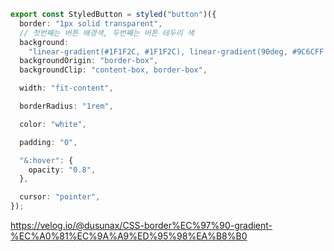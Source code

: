 ```ts
export const StyledButton = styled("button")({
  border: "1px solid transparent",
  // 첫번째는 버튼 배경색, 두번째는 버튼 테두리 색
  background:
    "linear-gradient(#1F1F2C, #1F1F2C), linear-gradient(90deg, #9C6CFF 37.5%, #05D2DD 100%)",
  backgroundOrigin: "border-box",
  backgroundClip: "content-box, border-box",

  width: "fit-content",

  borderRadius: "1rem",

  color: "white",

  padding: "0",

  "&:hover": {
    opacity: "0.8",
  },

  cursor: "pointer",
});
```

https://velog.io/@dusunax/CSS-border%EC%97%90-gradient-%EC%A0%81%EC%9A%A9%ED%95%98%EA%B8%B0
